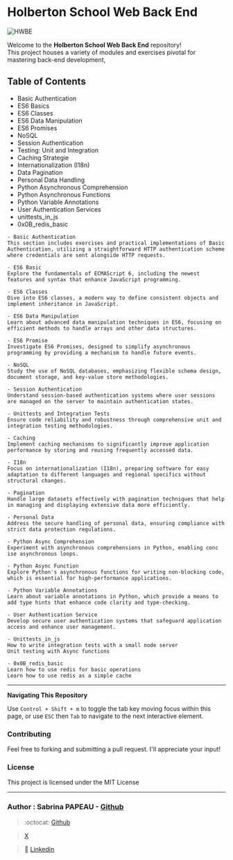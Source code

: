 # Holberton School Web Back End

![HWBE](https://zupimages.net/up/24/28/5ck8.png)

Welcome to the **Holberton School Web Back End** repository!  
This project houses a variety of modules and exercises pivotal for mastering back-end development,  


## Table of Contents

- Basic Authentication
- ES6 Basics
- ES6 Classes
- ES6 Data Manipulation
- ES6 Promises
- NoSQL
- Session Authentication
- Testing: Unit and Integration
- Caching Strategie
- Internationalization (I18n)
- Data Pagination
- Personal Data Handling
- Python Asynchronous Comprehension
- Python Asynchronous Functions
- Python Variable Annotations
- User Authentication Services
- unittests_in_js
- 0x0B_redis_basic

```
- Basic Authentication
This section includes exercises and practical implementations of Basic Authentication, utilizing a straightforward HTTP authentication scheme where credentials are sent alongside HTTP requests.

- ES6 Basic
Explore the fundamentals of ECMAScript 6, including the newest features and syntax that enhance JavaScript programming.

- ES6 Classes
Dive into ES6 classes, a modern way to define consistent objects and implement inheritance in JavaScript.

- ES6 Data Manipulation
Learn about advanced data manipulation techniques in ES6, focusing on efficient methods to handle arrays and other data structures.

- ES6 Promise
Investigate ES6 Promises, designed to simplify asynchronous programming by providing a mechanism to handle future events.

- NoSQL
Study the use of NoSQL databases, emphasizing flexible schema design, document storage, and key-value store methodologies.

- Session Authentication
Understand session-based authentication systems where user sessions are managed on the server to maintain authentication states.

- Unittests and Integration Tests
Ensure code reliability and robustness through comprehensive unit and integration testing methodologies.

- Caching
Implement caching mechanisms to significantly improve application performance by storing and reusing frequently accessed data.

- I18n
Focus on internationalization (I18n), preparing software for easy adaptation to different languages and regional specifics without structural changes.

- Pagination
Handle large datasets effectively with pagination techniques that help in managing and displaying extensive data more efficiently.

- Personal Data
Address the secure handling of personal data, ensuring compliance with strict data protection regulations.

- Python Async Comprehension
Experiment with asynchronous comprehensions in Python, enabling conc ise asynchronous loops.

- Python Async Function
Explore Python's asynchronous functions for writing non-blocking code, which is essential for high-performance applications.

- Python Variable Annotations
Learn about variable annotations in Python, which provide a means to add type hints that enhance code clarity and type-checking.

- User Authentication Service
Develop secure user authentication systems that safeguard application access and enhance user management.

- Unittests_in_js
How to write integration tests with a small node server
Unit testing with Async functions

- 0x0B_redis_basic
Learn how to use redis for basic operations
Learn how to use redis as a simple cache
```
---


**Navigating This Repository**

Use `Control + Shift + m` to toggle the tab key moving focus within this page, or use `ESC` then `Tab` to navigate to the next interactive element.

### **Contributing**

Feel free to forking and submitting a pull request. I'll appreciate your input!

### **License**

This project is licensed under the MIT License

---

### Author  :   **Sabrina PAPEAU** - [Github](https://github.com/Holbiwan)

> :octocat: [Github](https://github.com/Holbiwan)

> [X](https://twitter.com/@Holbiwan_Place)

> :blue_book: [Linkedin](https://www.linkedin.com/in/sabrina-p006566185)
